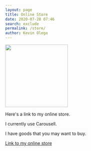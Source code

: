 ```yaml
--- 
layout: page
title: Online Store
date: 2020-07-28 07:46
search: exclude
permalink: /store/ 
author: Kevin Olega 
--- 
```

<img src="{{ site.url }}/assets/img/2019-07-Kevin-Gray.jpg" width="200">

Here's a link to my online store.

I currently use Carousell.

I have goods that you may want to buy.

[Link to my online store](https://carousell.com/kevinolega)
